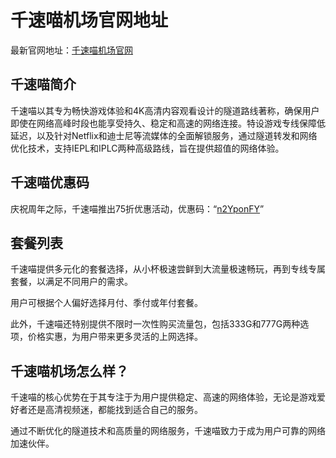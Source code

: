 # 千速喵机场官网地址

最新官网地址：[千速喵机场官网](https://tsmeow.xyz/register?aff=TduLJZsN)

## 千速喵简介
千速喵以其专为畅快游戏体验和4K高清内容观看设计的隧道路线著称，确保用户即使在网络高峰时段也能享受持久、稳定和高速的网络连接。特设游戏专线保障低延迟，以及针对Netflix和迪士尼等流媒体的全面解锁服务，通过隧道转发和网络优化技术，支持IEPL和IPLC两种高级路线，旨在提供超值的网络体验。




## 千速喵优惠码

庆祝周年之际，千速喵推出75折优惠活动，优惠码：“[n2YponFY](https://tsmeow.xyz/register?aff=TduLJZsN)”



## 套餐列表
千速喵提供多元化的套餐选择，从小杯极速尝鲜到大流量极速畅玩，再到专线专属套餐，以满足不同用户的需求。

用户可根据个人偏好选择月付、季付或年付套餐。

此外，千速喵还特别提供不限时一次性购买流量包，包括333G和777G两种选项，价格实惠，为用户带来更多灵活的上网选择。


## 千速喵机场怎么样？

千速喵的核心优势在于其专注于为用户提供稳定、高速的网络体验，无论是游戏爱好者还是高清视频迷，都能找到适合自己的服务。

通过不断优化的隧道技术和高质量的网络服务，千速喵致力于成为用户可靠的网络加速伙伴。
